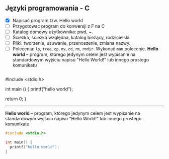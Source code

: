 ## Języki programowania - C

* [x] Napisać program tzw. Hello world
* [ ] Przygotowac program do konwersji z F na C
* [ ] Katalog domowy użytkownika: pwd, ~. 
* [ ] Ścieżka, ścieżka względna, katalog bieżący, rodzicielski.
* [ ] Pliki: tworzenie, usuwanie, przenoszenie, zmiana nazwy. 
* [ ] Polecenia: `ls`, `tree`, `cp`, `mv`, `cd`, `rm`, `rmdir`. Wykonać `man` polecenie. 
**Hello world** – program, którego jedynym celem jest wypisanie na standardowym wyjściu napisu "Hello World!" lub innego prostego komunikatu
```
```
#include <stdio.h>

int main ()
{
  printf("hello world"); 

  return 0;
}

---

**Hello world** – program, którego jedynym celem jest wypisanie na standardowym wyjściu napisu "Hello World!" lub innego prostego komunikatu.

```c
#include <stdio.h>

int main() {
  printf("hello world");
}
```
